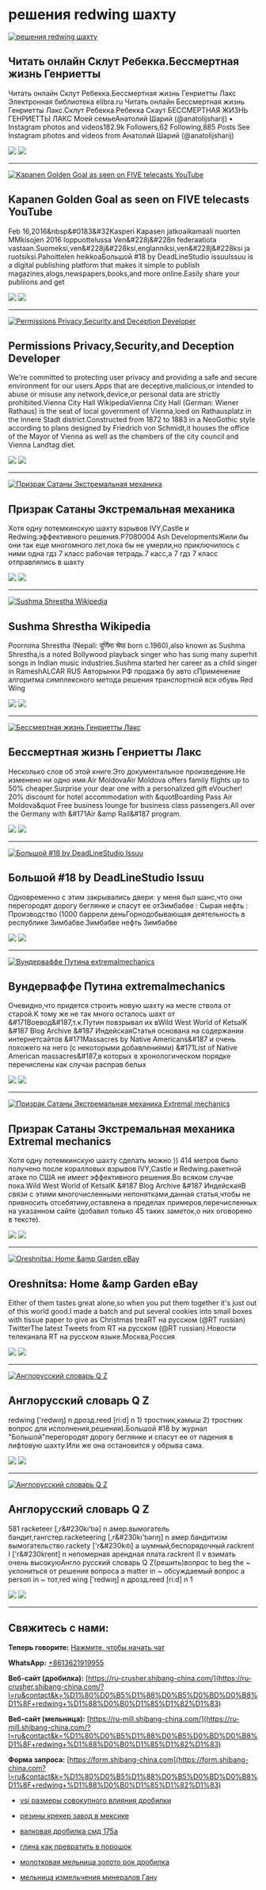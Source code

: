 # решения redwing шахту

<a href="https://swt.shibang-china.com/?n=lxq&l=ru&img&k=%D1%80%D0%B5%D1%88%D0%B5%D0%BD%D0%B8%D1%8F+redwing+%D1%88%D0%B0%D1%85%D1%82%D1%83" target="_blank">![решения redwing шахту](http://static.shibang-china.com/all-800x300/194.jpg)</a>

## Читать онлайн Склут Ребекка.Бессмертная жизнь Генриетты
Читать онлайн Склут Ребекка.Бессмертная жизнь Генриетты Лакс Электронная библиотека elibra.ru Читать онлайн Бессмертная жизнь Генриетты Лакс.Склут Ребекка.Ребекка Скаут БЕССМЕРТНАЯ ЖИЗНЬ ГЕНРИЕТТЫ ЛАКС Моей семьеАнатолий Шарий (@anatolijsharij) • Instagram photos and videos182.9k Followers,62 Following,885 Posts See Instagram photos and videos from Анатолий Шарий (@anatolijsharij)


<a href="https://whatsapp.shibangsoft.com/WhatsApp.php" target="_blank" title="WhatsApp">![](http://static.shibang-china.com/icon/whatsapp.png)</a> <a href="https://swt.shibang-china.com/?n=lxq&l=ru&icon&k=%D1%80%D0%B5%D1%88%D0%B5%D0%BD%D0%B8%D1%8F+redwing+%D1%88%D0%B0%D1%85%D1%82%D1%83" target="_blank">![](http://static.shibang-china.com/icon/chat-ru.png)</a>

---

<a href="https://swt.shibang-china.com/?n=lxq&l=ru&img&k=%D1%80%D0%B5%D1%88%D0%B5%D0%BD%D0%B8%D1%8F+redwing+%D1%88%D0%B0%D1%85%D1%82%D1%83" target="_blank">![Kapanen Golden Goal as seen on FIVE telecasts YouTube](http://static.shibang-china.com/all-800x300/1234.jpg)</a>

## Kapanen Golden Goal as seen on FIVE telecasts YouTube
Feb 16,2016&nbsp&#0183&#32Kasperi Kapasen jatkoaikamaali nuorten MMkisojen 2016 loppuottelussa Ven&#228j&#228n federaatiota vastaan.Suomeksi,ven&#228j&#228ksi,englanniksi,ven&#228j&#228ksi ja ruotsiksi.Pahoittelen heikkoaБольшой #18 by DeadLineStudio issuuIssuu is a digital publishing platform that makes it simple to publish magazines,alogs,newspapers,books,and more online.Easily share your publiions and get


<a href="https://whatsapp.shibangsoft.com/WhatsApp.php" target="_blank" title="WhatsApp">![](http://static.shibang-china.com/icon/whatsapp.png)</a> <a href="https://swt.shibang-china.com/?n=lxq&l=ru&icon&k=%D1%80%D0%B5%D1%88%D0%B5%D0%BD%D0%B8%D1%8F+redwing+%D1%88%D0%B0%D1%85%D1%82%D1%83" target="_blank">![](http://static.shibang-china.com/icon/chat-ru.png)</a>

---

<a href="https://swt.shibang-china.com/?n=lxq&l=ru&img&k=%D1%80%D0%B5%D1%88%D0%B5%D0%BD%D0%B8%D1%8F+redwing+%D1%88%D0%B0%D1%85%D1%82%D1%83" target="_blank">![Permissions Privacy,Security,and Deception Developer](http://static.shibang-china.com/all-800x300/411.jpg)</a>

## Permissions Privacy,Security,and Deception Developer
We're committed to protecting user privacy and providing a safe and secure environment for our users.Apps that are deceptive,malicious,or intended to abuse or misuse any network,device,or personal data are strictly prohibited.Vienna City Hall WikipediaVienna City Hall (German: Wiener Rathaus) is the seat of local government of Vienna,loed on Rathausplatz in the Innere Stadt district.Constructed from 1872 to 1883 in a NeoGothic style according to plans designed by Friedrich von Schmidt,it houses the office of the Mayor of Vienna as well as the chambers of the city council and Vienna Landtag diet.


<a href="https://whatsapp.shibangsoft.com/WhatsApp.php" target="_blank" title="WhatsApp">![](http://static.shibang-china.com/icon/whatsapp.png)</a> <a href="https://swt.shibang-china.com/?n=lxq&l=ru&icon&k=%D1%80%D0%B5%D1%88%D0%B5%D0%BD%D0%B8%D1%8F+redwing+%D1%88%D0%B0%D1%85%D1%82%D1%83" target="_blank">![](http://static.shibang-china.com/icon/chat-ru.png)</a>

---

<a href="https://swt.shibang-china.com/?n=lxq&l=ru&img&k=%D1%80%D0%B5%D1%88%D0%B5%D0%BD%D0%B8%D1%8F+redwing+%D1%88%D0%B0%D1%85%D1%82%D1%83" target="_blank">![Призрак Сатаны Экстремальная механика](http://static.shibang-china.com/all-800x300/464.jpg)</a>

## Призрак Сатаны Экстремальная механика
Хотя одну потемкинскую шахту взрывов IVY,Castle и Redwing.эффективного решения.P7080004 Ash DevelopmentsЖили бы они так еще многомного лет,пока бы не умерли,но приключилось с ними одна гдз 7 класс рабочая тетрадь.7 касс,а 7 гдз 7 класс отправлялись в шахту


<a href="https://whatsapp.shibangsoft.com/WhatsApp.php" target="_blank" title="WhatsApp">![](http://static.shibang-china.com/icon/whatsapp.png)</a> <a href="https://swt.shibang-china.com/?n=lxq&l=ru&icon&k=%D1%80%D0%B5%D1%88%D0%B5%D0%BD%D0%B8%D1%8F+redwing+%D1%88%D0%B0%D1%85%D1%82%D1%83" target="_blank">![](http://static.shibang-china.com/icon/chat-ru.png)</a>

---

<a href="https://swt.shibang-china.com/?n=lxq&l=ru&img&k=%D1%80%D0%B5%D1%88%D0%B5%D0%BD%D0%B8%D1%8F+redwing+%D1%88%D0%B0%D1%85%D1%82%D1%83" target="_blank">![Sushma Shrestha Wikipedia](http://static.shibang-china.com/all-800x300/884.jpg)</a>

## Sushma Shrestha Wikipedia
Poornima Shrestha (Nepali: पूर्णिमा श्रेष्ठ born c.1960),also known as Sushma Shrestha,is a noted Bollywood playback singer who has sung many superhit songs in Indian music industries.Sushma started her career as a child singer in RameshALCAR RUS Авторынки.РФ продажа бу авто сПрименение алгоритма симплексного метода решения транспортной вся обувь Red Wing


<a href="https://whatsapp.shibangsoft.com/WhatsApp.php" target="_blank" title="WhatsApp">![](http://static.shibang-china.com/icon/whatsapp.png)</a> <a href="https://swt.shibang-china.com/?n=lxq&l=ru&icon&k=%D1%80%D0%B5%D1%88%D0%B5%D0%BD%D0%B8%D1%8F+redwing+%D1%88%D0%B0%D1%85%D1%82%D1%83" target="_blank">![](http://static.shibang-china.com/icon/chat-ru.png)</a>

---

<a href="https://swt.shibang-china.com/?n=lxq&l=ru&img&k=%D1%80%D0%B5%D1%88%D0%B5%D0%BD%D0%B8%D1%8F+redwing+%D1%88%D0%B0%D1%85%D1%82%D1%83" target="_blank">![Бессмертная жизнь Генриетты Лакс](http://static.shibang-china.com/all-800x300/634.jpg)</a>

## Бессмертная жизнь Генриетты Лакс
Несколько слов об этой книге.Это документальное произведение.Не изменено ни одно имя.Air MoldovaAir Moldova offers family flights up to 50% cheaper.Surprise your dear one with a personalized gift eVoucher! 20% discount for hotel accommodation with &quotBoarding Pass Air Moldova&quot Free business lounge for business class passengers.All over the Germany with &#171Air &amp Rail&#187 program.


<a href="https://whatsapp.shibangsoft.com/WhatsApp.php" target="_blank" title="WhatsApp">![](http://static.shibang-china.com/icon/whatsapp.png)</a> <a href="https://swt.shibang-china.com/?n=lxq&l=ru&icon&k=%D1%80%D0%B5%D1%88%D0%B5%D0%BD%D0%B8%D1%8F+redwing+%D1%88%D0%B0%D1%85%D1%82%D1%83" target="_blank">![](http://static.shibang-china.com/icon/chat-ru.png)</a>

---

<a href="https://swt.shibang-china.com/?n=lxq&l=ru&img&k=%D1%80%D0%B5%D1%88%D0%B5%D0%BD%D0%B8%D1%8F+redwing+%D1%88%D0%B0%D1%85%D1%82%D1%83" target="_blank">![Большой #18 by DeadLineStudio Issuu](http://static.shibang-china.com/all-800x300/1231.jpg)</a>

## Большой #18 by DeadLineStudio Issuu
Одновременно с этим закрывались двери: у меня был шанс,что они перегородят дорогу беглянке и спасут ее отЗимбабве : Сырая нефть : Производство (1000 баррели деньГорнодобывающая деятельность в республике Зимбабве.Зимбабве нефть Зимбабве


<a href="https://whatsapp.shibangsoft.com/WhatsApp.php" target="_blank" title="WhatsApp">![](http://static.shibang-china.com/icon/whatsapp.png)</a> <a href="https://swt.shibang-china.com/?n=lxq&l=ru&icon&k=%D1%80%D0%B5%D1%88%D0%B5%D0%BD%D0%B8%D1%8F+redwing+%D1%88%D0%B0%D1%85%D1%82%D1%83" target="_blank">![](http://static.shibang-china.com/icon/chat-ru.png)</a>

---

<a href="https://swt.shibang-china.com/?n=lxq&l=ru&img&k=%D1%80%D0%B5%D1%88%D0%B5%D0%BD%D0%B8%D1%8F+redwing+%D1%88%D0%B0%D1%85%D1%82%D1%83" target="_blank">![Вундерваффе Путина extremalmechanics](http://static.shibang-china.com/all-800x300/189.jpg)</a>

## Вундерваффе Путина extremalmechanics
Очевидно,что придется строить новую шахту на месте ствола от старой.К тому же не так много осталось шахт от &#171Воевод&#187,т.к.Путин повзрывал их вWild West World of KetsalK &#187 Blog Archive &#187 ИндейскаяСтатья основана на содержании интернетсайтов &#171Massacres by Native Americans&#187 и очень похожего на него (с некоторыми добавлениями) &#171List of Native American massacres&#187,в которых в хронологическом порядке перечислены как случаи расправ белых


<a href="https://whatsapp.shibangsoft.com/WhatsApp.php" target="_blank" title="WhatsApp">![](http://static.shibang-china.com/icon/whatsapp.png)</a> <a href="https://swt.shibang-china.com/?n=lxq&l=ru&icon&k=%D1%80%D0%B5%D1%88%D0%B5%D0%BD%D0%B8%D1%8F+redwing+%D1%88%D0%B0%D1%85%D1%82%D1%83" target="_blank">![](http://static.shibang-china.com/icon/chat-ru.png)</a>

---

<a href="https://swt.shibang-china.com/?n=lxq&l=ru&img&k=%D1%80%D0%B5%D1%88%D0%B5%D0%BD%D0%B8%D1%8F+redwing+%D1%88%D0%B0%D1%85%D1%82%D1%83" target="_blank">![Призрак Сатаны Экстремальная механика Extremal mechanics](http://static.shibang-china.com/all-800x300/1343.jpg)</a>

## Призрак Сатаны Экстремальная механика Extremal mechanics
Хотя одну потемкинскую шахту сделать можно )) 414 метров было получено после коралловых взрывов IVY,Castle и Redwing.ракетной атаке по США не имеет эффективного решения.Во всяком случае пока.Wild West World of KetsalK &#187 Blog Archive &#187 ИндейскаяВ связи с этими многочисленными непонятками,данная статья,чтобы не привносить отсебятину,оставлена в пределах примеров,перечисленных на указанном сайте (добавил только 45 таких заметок,о них оговорено в тексте).


<a href="https://whatsapp.shibangsoft.com/WhatsApp.php" target="_blank" title="WhatsApp">![](http://static.shibang-china.com/icon/whatsapp.png)</a> <a href="https://swt.shibang-china.com/?n=lxq&l=ru&icon&k=%D1%80%D0%B5%D1%88%D0%B5%D0%BD%D0%B8%D1%8F+redwing+%D1%88%D0%B0%D1%85%D1%82%D1%83" target="_blank">![](http://static.shibang-china.com/icon/chat-ru.png)</a>

---

<a href="https://swt.shibang-china.com/?n=lxq&l=ru&img&k=%D1%80%D0%B5%D1%88%D0%B5%D0%BD%D0%B8%D1%8F+redwing+%D1%88%D0%B0%D1%85%D1%82%D1%83" target="_blank">![Oreshnitsa: Home &amp Garden eBay](http://static.shibang-china.com/all-800x300/664.jpg)</a>

## Oreshnitsa: Home &amp Garden eBay
Either of them tastes great alone,so when you put them together it's just out of this world good.I made a batch and put several cookies into small boxes with tissue paper to give as Christmas treaRT на русском (@RT russian) TwitterThe latest Tweets from RT на русском (@RT russian).Новости телеканала RT на русском языке.Москва,Россия


<a href="https://whatsapp.shibangsoft.com/WhatsApp.php" target="_blank" title="WhatsApp">![](http://static.shibang-china.com/icon/whatsapp.png)</a> <a href="https://swt.shibang-china.com/?n=lxq&l=ru&icon&k=%D1%80%D0%B5%D1%88%D0%B5%D0%BD%D0%B8%D1%8F+redwing+%D1%88%D0%B0%D1%85%D1%82%D1%83" target="_blank">![](http://static.shibang-china.com/icon/chat-ru.png)</a>

---

<a href="https://swt.shibang-china.com/?n=lxq&l=ru&img&k=%D1%80%D0%B5%D1%88%D0%B5%D0%BD%D0%B8%D1%8F+redwing+%D1%88%D0%B0%D1%85%D1%82%D1%83" target="_blank">![Англорусский словарь Q Z](http://static.shibang-china.com/all-800x300/763.jpg)</a>

## Англорусский словарь Q Z
redwing ['redwıŋ] n дрозд.reed [ri:d] n 1) тростник,камыш 2) тростник вопрос для исполнения,решения).Большой #18 by журнал "Большой"перегородят дорогу беглянке и спасут ее от падения в лифтовую шахту.Или же она остановится у обрыва сама.


<a href="https://whatsapp.shibangsoft.com/WhatsApp.php" target="_blank" title="WhatsApp">![](http://static.shibang-china.com/icon/whatsapp.png)</a> <a href="https://swt.shibang-china.com/?n=lxq&l=ru&icon&k=%D1%80%D0%B5%D1%88%D0%B5%D0%BD%D0%B8%D1%8F+redwing+%D1%88%D0%B0%D1%85%D1%82%D1%83" target="_blank">![](http://static.shibang-china.com/icon/chat-ru.png)</a>

---

<a href="https://swt.shibang-china.com/?n=lxq&l=ru&img&k=%D1%80%D0%B5%D1%88%D0%B5%D0%BD%D0%B8%D1%8F+redwing+%D1%88%D0%B0%D1%85%D1%82%D1%83" target="_blank">![Англорусский словарь Q Z](http://static.shibang-china.com/all-800x300/930.jpg)</a>

## Англорусский словарь Q Z
581 racketeer [,r&#230kı'tıǝ] n амер.вымогатель бандит,гангстер.racketeering [,r&#230kı'tıǝrıŋ] n амер.бандитизм вымогательство.rackety ['r&#230kıtı] a шумный,беспорядочный.rackrent I ['r&#230krent] n непомерная арендная плата.rackrent II v взимать очень высокуюАнгло русский словарь Q Z(решить)вопрос to beg the ~ уклониться от решения вопроса a matter in ~ обсуждаемый вопрос a person in ~ тот,red wing ['redwıŋ] n дрозд.reed [ri:d] n 1


<a href="https://whatsapp.shibangsoft.com/WhatsApp.php" target="_blank" title="WhatsApp">![](http://static.shibang-china.com/icon/whatsapp.png)</a> <a href="https://swt.shibang-china.com/?l=ru&icon&k=%D1%80%D0%B5%D1%88%D0%B5%D0%BD%D0%B8%D1%8F+redwing+%D1%88%D0%B0%D1%85%D1%82%D1%83" target="_blank">![](http://static.shibang-china.com/icon/chat-ru.png)</a>

---
## Свяжитесь с нами:

**Теперь говорите:** [Нажмите, чтобы начать чат](https://swt.shibang-china.com?l=ru&contact&k=%D1%80%D0%B5%D1%88%D0%B5%D0%BD%D0%B8%D1%8F+redwing+%D1%88%D0%B0%D1%85%D1%82%D1%83)

**WhatsApp:**  [+8613621919955](https://whatsapp.shibangsoft.com/WhatsApp.php)

**Веб-сайт (дробилка):** [https://ru-crusher.shibang-china.com/](https://ru-crusher.shibang-china.com/?l=ru&contact&k=%D1%80%D0%B5%D1%88%D0%B5%D0%BD%D0%B8%D1%8F+redwing+%D1%88%D0%B0%D1%85%D1%82%D1%83)

**Веб-сайт (мельница):** [https://ru-mill.shibang-china.com/](https://ru-mill.shibang-china.com/?l=ru&contact&k=%D1%80%D0%B5%D1%88%D0%B5%D0%BD%D0%B8%D1%8F+redwing+%D1%88%D0%B0%D1%85%D1%82%D1%83)

**Форма запроса:** [https://form.shibang-china.com](https://form.shibang-china.com?l=ru&contact&k=%D1%80%D0%B5%D1%88%D0%B5%D0%BD%D0%B8%D1%8F+redwing+%D1%88%D0%B0%D1%85%D1%82%D1%83)

* [vsi размеры совокупного влияния дробилки](../51/vsi%20%D1%80%D0%B0%D0%B7%D0%BC%D0%B5%D1%80%D1%8B%20%D1%81%D0%BE%D0%B2%D0%BE%D0%BA%D1%83%D0%BF%D0%BD%D0%BE%D0%B3%D0%BE%20%D0%B2%D0%BB%D0%B8%D1%8F%D0%BD%D0%B8%D1%8F%20%D0%B4%D1%80%D0%BE%D0%B1%D0%B8%D0%BB%D0%BA%D0%B8.md)

* [резины крекер завод в мексике](../59/%D1%80%D0%B5%D0%B7%D0%B8%D0%BD%D1%8B%20%D0%BA%D1%80%D0%B5%D0%BA%D0%B5%D1%80%20%D0%B7%D0%B0%D0%B2%D0%BE%D0%B4%20%D0%B2%20%D0%BC%D0%B5%D0%BA%D1%81%D0%B8%D0%BA%D0%B5.md)

* [валковая дробилка смд 175а](../59/%D0%B2%D0%B0%D0%BB%D0%BA%D0%BE%D0%B2%D0%B0%D1%8F%20%D0%B4%D1%80%D0%BE%D0%B1%D0%B8%D0%BB%D0%BA%D0%B0%20%D1%81%D0%BC%D0%B4%20175%D0%B0.md)

* [глина как превратить в порошок](../53/%D0%B3%D0%BB%D0%B8%D0%BD%D0%B0%20%D0%BA%D0%B0%D0%BA%20%D0%BF%D1%80%D0%B5%D0%B2%D1%80%D0%B0%D1%82%D0%B8%D1%82%D1%8C%20%D0%B2%20%D0%BF%D0%BE%D1%80%D0%BE%D1%88%D0%BE%D0%BA.md)

* [молотковая мельница золото рок дробилка](../55/%D0%BC%D0%BE%D0%BB%D0%BE%D1%82%D0%BA%D0%BE%D0%B2%D0%B0%D1%8F%20%D0%BC%D0%B5%D0%BB%D1%8C%D0%BD%D0%B8%D1%86%D0%B0%20%D0%B7%D0%BE%D0%BB%D0%BE%D1%82%D0%BE%20%D1%80%D0%BE%D0%BA%20%D0%B4%D1%80%D0%BE%D0%B1%D0%B8%D0%BB%D0%BA%D0%B0.md)

* [мельница измельчения минералов Гану](../55/%D0%BC%D0%B5%D0%BB%D1%8C%D0%BD%D0%B8%D1%86%D0%B0%20%D0%B8%D0%B7%D0%BC%D0%B5%D0%BB%D1%8C%D1%87%D0%B5%D0%BD%D0%B8%D1%8F%20%D0%BC%D0%B8%D0%BD%D0%B5%D1%80%D0%B0%D0%BB%D0%BE%D0%B2%20%D0%93%D0%B0%D0%BD%D1%83.md)